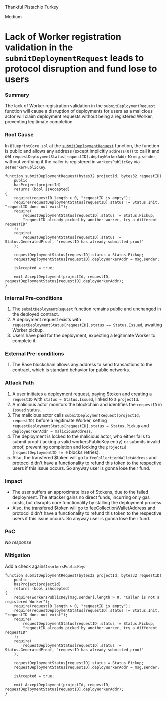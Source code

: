 Thankful Pistachio Turkey

Medium

# Lack of Worker registration validation in the `submitDeploymentRequest` leads to protocol disruption and fund lose to users

### Summary

The lack of Worker registration validation in the `submitDeploymentRequest` function will cause a disruption of deployments for users as a malicious actor will claim deployment requests without being a registered Worker, preventing legitimate completion.


### Root Cause

In `BlueprintCore.sol` at the [`submitDeploymentRequest`](https://github.com/sherlock-audit/2025-03-crestal-network/blob/main/crestal-omni-contracts/src/BlueprintCore.sol#L602) function, the function is public and allows any address (except implicitly `address(0)`) to call it and set `requestDeploymentStatus[requestID].deployWorkerAddr` to `msg.sender`, without verifying if the caller is registered in `workersPublicKey` via `setWorkerPublicKey`.

```solidity
function submitDeploymentRequest(bytes32 projectId, bytes32 requestID)
    public
    hasProject(projectId)
    returns (bool isAccepted)
{
    require(requestID.length > 0, "requestID is empty");
    require(requestDeploymentStatus[requestID].status != Status.Init, "requestID does not exist");
    require(
        requestDeploymentStatus[requestID].status != Status.Pickup,
        "requestID already picked by another worker, try a different requestID"
    );
    require(
        requestDeploymentStatus[requestID].status != Status.GeneratedProof, "requestID has already submitted proof"
    );

    requestDeploymentStatus[requestID].status = Status.Pickup;
    requestDeploymentStatus[requestID].deployWorkerAddr = msg.sender;

    isAccepted = true;

    emit AcceptDeployment(projectId, requestID, requestDeploymentStatus[requestID].deployWorkerAddr);
}
```

### Internal Pre-conditions

1. The `submitDeploymentRequest` function remains public and unchanged in the deployed contract.
2. A deployment request exists with `requestDeploymentStatus[requestID].status == Status.Issued`, awaiting Worker pickup.
3. Users have paid for the deployment, expecting a legitimate Worker to complete it.



### External Pre-conditions

1. The Base blockchain allows any address to send transactions to the contract, which is standard behavior for public networks.

### Attack Path

1. A user initiates a deployment request, paying $token and creating a `requestID` with `status = Status.Issued`, linked to a `projectId`.
2. A malicious actor monitors the blockchain and identifies the `requestID` in `Issued` status.
3. The malicious actor calls `submitDeploymentRequest(projectId, requestID)` before a legitimate Worker, setting `requestDeploymentStatus[requestID].status = Status.Pickup` and `deployWorkerAddr = maliciousAddress`.
4. The deployment is locked to the malicious actor, who either fails to submit proof (lacking a valid workersPublicKey entry) or submits invalid proof, preventing completion and locking the `projectId` (`requestDeploymentID != 0` blocks retries).
5. Also, the transfered $token will go to `feeCollectionWalletAddress` and protocol didn't have a functionality to refund this token to the respective users if this issue occurs. So anyway user is gonna lose their fund.



### Impact

- The user suffers an approximate loss of $tokens, due to the failed deployment. The attacker gains no direct funds, incurring only gas costs, but disrupts core functionality by stalling the deployment process.
- Also, the transfered $token will go to feeCollectionWalletAddress and protocol didn't have a functionality to refund this token to the respective users if this issue occurs. So anyway user is gonna lose their fund.


### PoC

_No response_

### Mitigation

Add a check against `workersPublicKey`:
```solidity
function submitDeploymentRequest(bytes32 projectId, bytes32 requestID)
    public
    hasProject(projectId)
    returns (bool isAccepted)
{
    require(workersPublicKey[msg.sender].length > 0, "Caller is not a registered Worker");
    require(requestID.length > 0, "requestID is empty");
    require(requestDeploymentStatus[requestID].status != Status.Init, "requestID does not exist");
    require(
        requestDeploymentStatus[requestID].status != Status.Pickup,
        "requestID already picked by another worker, try a different requestID"
    );
    require(
        requestDeploymentStatus[requestID].status != Status.GeneratedProof, "requestID has already submitted proof"
    );

    requestDeploymentStatus[requestID].status = Status.Pickup;
    requestDeploymentStatus[requestID].deployWorkerAddr = msg.sender;

    isAccepted = true;

    emit AcceptDeployment(projectId, requestID, requestDeploymentStatus[requestID].deployWorkerAddr);
}
```

